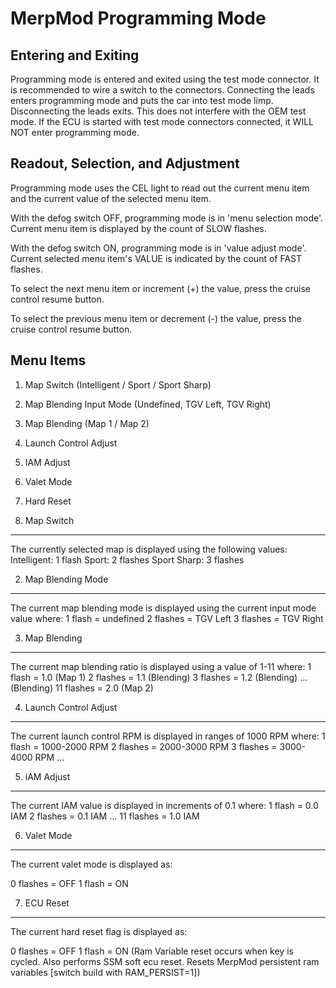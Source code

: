 MerpMod Programming Mode
========================

Entering and Exiting
--------------------

Programming mode is entered and exited using the test mode connector. It is recommended to wire a switch to the connectors. Connecting the leads enters programming mode and puts the car into test mode limp. Disconnecting the leads exits. This does not interfere with the OEM test mode. If the ECU is started with test mode connectors connected, it WILL NOT enter programming mode.

Readout, Selection, and Adjustment
----------------------------------

Programming mode uses the CEL light to read out the current menu item and the current value of the selected menu item.

With the defog switch OFF, programming mode is in 'menu selection mode'. Current menu item is displayed by the count of SLOW flashes.

With the defog switch ON, programming mode is in 'value adjust mode'. Current selected menu item's VALUE is indicated by the count of FAST flashes.

To select the next menu item or increment (+) the value, press the cruise control resume button.

To select the previous menu item or decrement (-) the value, press the cruise control resume button.

Menu Items
----------

1. Map Switch (Intelligent / Sport / Sport Sharp)
2. Map Blending Input Mode (Undefined, TGV Left, TGV Right)
3. Map Blending (Map 1 / Map 2)
4. Launch Control Adjust
5. IAM Adjust
6. Valet Mode 
7. Hard Reset

1. Map Switch
----------

The currently selected map is displayed using the following values:
Intelligent: 1 flash
Sport: 2 flashes
Sport Sharp: 3 flashes

2. Map Blending Mode
--------------------

The current map blending mode is displayed using the current input mode value where:
1 flash = undefined
2 flashes = TGV Left
3 flashes = TGV Right

3. Map Blending
------------

The current map blending ratio is displayed using a value of 1-11 where:
1 flash = 1.0 (Map 1)
2 flashes = 1.1 (Blending)
3 flashes = 1.2 (Blending)
...	(Blending)
11 flashes = 2.0 (Map 2)

4. Launch Control Adjust
---------------------

The current launch control RPM is displayed in ranges of 1000 RPM where:
1 flash = 1000-2000 RPM
2 flashes = 2000-3000 RPM
3 flashes = 3000-4000 RPM
...

5. iAM Adjust
----------

The current IAM value is displayed in increments of 0.1 where:
1 flash = 0.0 IAM
2 flashes = 0.1 IAM
...
11 flashes = 1.0 IAM

6. Valet Mode
----------

The current valet mode is displayed as:

0 flashes = OFF
1 flash = ON

7. ECU Reset
----------

The current hard reset flag is displayed as:

0 flashes = OFF
1 flash = ON (Ram Variable reset occurs when key is cycled. Also performs SSM soft ecu reset. Resets MerpMod persistent ram variables [switch build with RAM_PERSIST=1])
